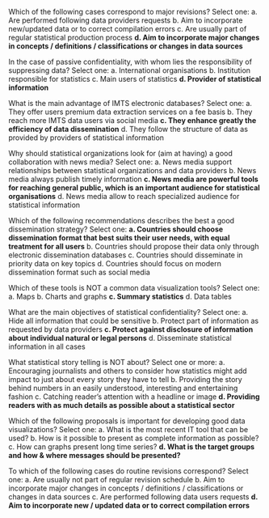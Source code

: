 Which of the following cases correspond to major revisions?
Select one:
a. Are performed following data providers requests
b. Aim to incorporate new/updated data or to correct compilation errors
c. Are usually part of regular statistical production process
**d. Aim to incorporate major changes in concepts / definitions / classifications or changes in data sources**


In the case of passive confidentiality, with whom lies the responsibility of suppressing data?
Select one:
a. International organisations
b. Institution responsible for statistics
c. Main users of statistics
**d. Provider of statistical information**



What is the main advantage of IMTS electronic databases?
Select one:
a. They offer users premium data extraction services on a fee basis
b. They reach more IMTS data users via social media
**c. They enhance greatly the efficiency of data dissemination**
d. They follow the structure of data as provided by providers of statistical information



Why should statistical organizations look for (aim at having) a good collaboration with news media?
Select one:
a. News media support relationships between statistical organizations and data providers
b. News media always publish timely information
**c. News media are powerful tools for reaching general public, which is an important audience for statistical organisations**
d. News media allow to reach specialized audience for statistical information



Which of the following recommendations describes the best a good dissemination strategy?
Select one:
**a. Countries should choose dissemination format that best suits their user needs, with equal treatment for all users**
b. Countries should propose their data only through electronic dissemination databases
c. Countries should disseminate in priority data on key topics
d. Countries should focus on modern dissemination format such as social media



Which of these tools is NOT a common data visualization tools?
Select one:
a. Maps
b. Charts and graphs
**c. Summary statistics**
d. Data tables




What are the main objectives of statistical confidentiality?
Select one:
a. Hide all information that could be sensitive
b. Protect part of information as requested by data providers
**c. Protect against disclosure of information about individual natural or legal persons**
d. Disseminate statistical information in all cases



What statistical story telling is NOT about?
Select one or more:
a. Encouraging journalists and others to consider how statistics might add impact to just about every story they have to tell
b. Providing the story behind numbers in an easily understood, interesting and entertaining fashion
c. Catching reader’s attention with a headline or image
**d. Providing readers with as much details as possible about a statistical sector**



Which of the following proposals is important for developing good data visualizations?
Select one:
a. What is the most recent IT tool that can be used?
b. How is it possible to present as complete information as possible?
c. How can graphs present long time series?
**d. What is the target groups and how & where messages should be presented?**



To which of the following cases do routine revisions correspond?
Select one:
a. Are usually not part of regular revision schedule
b. Aim to incorporate major changes in concepts / definitions / classifications or changes in data sources
c. Are performed following data users requests
**d. Aim to incorporate new / updated data or to correct compilation errors**




